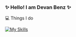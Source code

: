 ### ✨ Hello! I am Devan Benz ✨

💻 Things I do

[![My Skills](https://skillicons.dev/icons?i=ts,rust,go,activitypub,java)](https://skillicons.dev)
